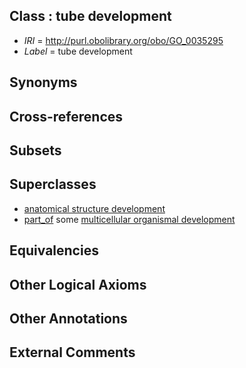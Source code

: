 
## Class : tube development

 * *IRI* = http://purl.obolibrary.org/obo/GO_0035295
 * *Label* = tube development

## Synonyms


## Cross-references


## Subsets


## Superclasses

 * [anatomical structure development](../../GO/56/GO_0048856.md)
 * [part_of](../../BFO/50/BFO_0000050.md) some [multicellular organismal development](../../GO/75/GO_0007275.md)

## Equivalencies


## Other Logical Axioms


## Other Annotations


## External Comments

